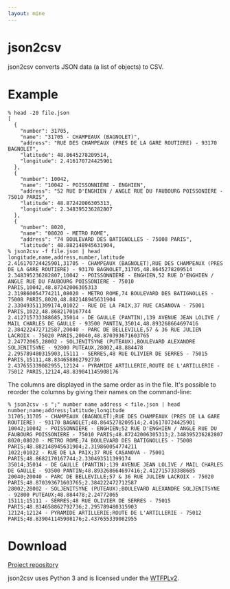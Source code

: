 ```yaml
---
layout: mine
---
```


# json2csv

json2csv converts JSON data (a list of objects) to CSV.

# Example #

	% head -20 file.json
	[
	  {
	    "number": 31705,
	    "name": "31705 - CHAMPEAUX (BAGNOLET)",
	    "address": "RUE DES CHAMPEAUX (PRES DE LA GARE ROUTIERE) - 93170 BAGNOLET",
	    "latitude": 48.8645278209514,
	    "longitude": 2.416170724425901
	  },
	  {
	    "number": 10042,
	    "name": "10042 - POISSONNIÈRE - ENGHIEN",
	    "address": "52 RUE D'ENGHIEN / ANGLE RUE DU FAUBOURG POISSONIERE - 75010 PARIS",
	    "latitude": 48.87242006305313,
	    "longitude": 2.348395236282807
	  },
	  {
	    "number": 8020,
	    "name": "08020 - METRO ROME",
	    "address": "74 BOULEVARD DES BATIGNOLLES - 75008 PARIS",
	    "latitude": 48.882148945631904,
	% json2csv -f file.json | head
	longitude,name,address,number,latitude
	2.416170724425901,31705 - CHAMPEAUX (BAGNOLET),RUE DES CHAMPEAUX (PRES DE LA GARE ROUTIERE) - 93170 BAGNOLET,31705,48.8645278209514
	2.348395236282807,10042 - POISSONNIÈRE - ENGHIEN,52 RUE D'ENGHIEN / ANGLE RUE DU FAUBOURG POISSONIERE - 75010 PARIS,10042,48.87242006305313
	2.319860054774211,08020 - METRO ROME,74 BOULEVARD DES BATIGNOLLES - 75008 PARIS,8020,48.882148945631904
	2.330493511399174,01022 - RUE DE LA PAIX,37 RUE CASANOVA - 75001 PARIS,1022,48.8682170167744
	2.412715733388685,35014 - DE GAULLE (PANTIN),139 AVENUE JEAN LOLIVE / MAIL CHARLES DE GAULLE - 93500 PANTIN,35014,48.893268664697416
	2.384222472712587,20040 - PARC DE BELLEVILLE,57 & 36 RUE JULIEN LACROIX - 75020 PARIS,20040,48.870393671603765
	2.24772065,28002 - SOLJENITSYNE (PUTEAUX),BOULEVARD ALEXANDRE SOLJENITSYNE - 92800 PUTEAUX,28002,48.884478
	2.295789480315903,15111 - SERRES,48 RUE OLIVIER DE SERRES - 75015 PARIS,15111,48.834658862792736
	2.437655339082955,12124 - PYRAMIDE ARTILLERIE,ROUTE DE L'ARTILLERIE - 75012 PARIS,12124,48.839041145908176

The columns are displayed in the same order as in the file. It's possible to reorder the columns by giving their names on the command-line:

	% json2csv -s ";" number name address < file.json | head
	number;name;address;latitude;longitude
	31705;31705 - CHAMPEAUX (BAGNOLET);RUE DES CHAMPEAUX (PRES DE LA GARE ROUTIERE) - 93170 BAGNOLET;48.8645278209514;2.416170724425901
	10042;10042 - POISSONNIÈRE - ENGHIEN;52 RUE D'ENGHIEN / ANGLE RUE DU FAUBOURG POISSONIERE - 75010 PARIS;48.87242006305313;2.348395236282807
	8020;08020 - METRO ROME;74 BOULEVARD DES BATIGNOLLES - 75008 PARIS;48.882148945631904;2.319860054774211
	1022;01022 - RUE DE LA PAIX;37 RUE CASANOVA - 75001 PARIS;48.8682170167744;2.330493511399174
	35014;35014 - DE GAULLE (PANTIN);139 AVENUE JEAN LOLIVE / MAIL CHARLES DE GAULLE - 93500 PANTIN;48.893268664697416;2.412715733388685
	20040;20040 - PARC DE BELLEVILLE;57 & 36 RUE JULIEN LACROIX - 75020 PARIS;48.870393671603765;2.384222472712587
	28002;28002 - SOLJENITSYNE (PUTEAUX);BOULEVARD ALEXANDRE SOLJENITSYNE - 92800 PUTEAUX;48.884478;2.24772065
	15111;15111 - SERRES;48 RUE OLIVIER DE SERRES - 75015 PARIS;48.834658862792736;2.295789480315903
	12124;12124 - PYRAMIDE ARTILLERIE;ROUTE DE L'ARTILLERIE - 75012 PARIS;48.839041145908176;2.437655339082955

# Download #

[Project repository](https://github.com/hydrargyrum/attic/tree/master/json2csv)

json2csv uses Python 3 and is licensed under the [WTFPLv2](../wtfpl).

